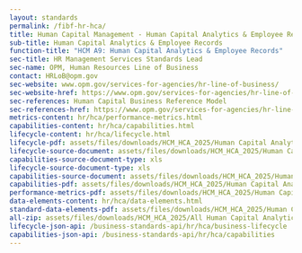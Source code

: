 ```yaml
---
layout: standards
permalink: /fibf-hr-hca/
title: Human Capital Management - Human Capital Analytics & Employee Records
sub-title: Human Capital Analytics & Employee Records
function-title: "HCM A9: Human Capital Analytics & Employee Records"
sec-title: HR Management Services Standards Lead
sec-name: OPM, Human Resources Line of Business
contact: HRLoB@opm.gov
sec-website: www.opm.gov/services-for-agencies/hr-line-of-business/
sec-website-href: https://www.opm.gov/services-for-agencies/hr-line-of-business/
sec-references: Human Capital Business Reference Model
sec-references-href: https://www.opm.gov/services-for-agencies/hr-line-of-business/hc-business-reference-model/
metrics-content: hr/hca/performance-metrics.html
capabilities-content: hr/hca/capabilities.html
lifecycle-content: hr/hca/lifecycle.html
lifecycle-pdf: assets/files/downloads/HCM_HCA_2025/Human Capital Analytics & Employee Records Business Lifecycle.xlsx
lifecycle-source-document: assets/files/downloads/HCM_HCA_2025/Human Capital Analytics & Employee Records Business Lifecycle.xlsx
capabilities-source-document-type: xls
lifecycle-source-document-type: xls
capabilities-source-document: assets/files/downloads/HCM_HCA_2025/Human Capital Analytics & Employee Records Business Capabilities List.xlsx
capabilities-pdf: assets/files/downloads/HCM_HCA_2025/Human Capital Analytics & Employee Records Business Capabilities List.xlsx
performance-metrics-pdf: assets/files/downloads/HCM_HCA_2025/Human Capital Analytics & Employee Records Service Measures.xlsx
data-elements-content: hr/hca/data-elements.html
standard-data-elements-pdf: assets/files/downloads/HCM_HCA_2025/Human Capital Analytics & Employee Records Standard Data Elements.xlsx
all-zip: assets/files/downloads/HCM_HCA_2025/All Human Capital Analytics & Employee Records.zip
lifecycle-json-api: /business-standards-api/hr/hca/business-lifecycle
capabilities-json-api: /business-standards-api/hr/hca/capabilities
---
```

